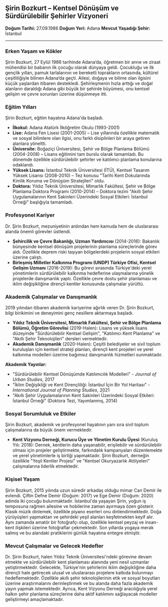 ## Şirin Bozkurt – Kentsel Dönüşüm ve Sürdürülebilir Şehirler Vizyoneri

**Doğum Tarihi:** 27.09.1986
**Doğum Yeri:** Adana
**Mevcut Yaşadığı Şehir:** İstanbul

---

### Erken Yaşam ve Kökler

Şirin Bozkurt, 27 Eylül 1986 tarihinde Adana’da, öğretmen bir anne ve ziraat mühendisi bir babanın ilk çocuğu olarak dünyaya geldi. Çocukluğu ve ilk gençlik yılları, pamuk tarlalarının ve bereketli toprakların ortasında, kültürel çeşitliliğiyle bilinen Adana’da geçti. Ailesi, doğaya ve bilime olan ilgisini küçük yaşlardan itibaren destekledi. Şehirleşmenin hızla arttığı ve doğal alanların daraldığı Adana gibi büyük bir şehirde büyümesi, onu kentsel gelişim ve çevre sorunları üzerine düşünmeye itti.

### Eğitim Yılları

Şirin Bozkurt, eğitim hayatına Adana'da başladı.

*   **İlkokul:** Adana Atatürk İlköğretim Okulu (1993-2001)
*   **Lise:** Adana Fen Lisesi (2001-2005) – Lise yıllarında özellikle matematik ve sosyal bilimlere olan ilgisi, onu farklı disiplinleri bir araya getiren alanlara yöneltti.
*   **Üniversite:** Boğaziçi Üniversitesi, Şehir ve Bölge Planlama Bölümü (2004-2008) – Lisans eğitimini tam burslu olarak tamamladı. Bu dönemde özellikle sürdürülebilir şehirler ve katılımcı planlama konularına odaklandı.
*   **Yüksek Lisans:** İstanbul Teknik Üniversitesi (İTÜ), Kentsel Tasarım Yüksek Lisansı (2008-2010) – Tez konusu "Tarihi Kent Dokularında Kimlik Koruma ve Dönüşüm Stratejileri" oldu.
*   **Doktora:** Yıldız Teknik Üniversitesi, Mimarlık Fakültesi, Şehir ve Bölge Planlama Doktora Programı (2010-2014) – Doktora tezini "Akıllı Şehir Uygulamalarının Kent Sakinleri Üzerindeki Sosyal Etkileri: İstanbul Örneği" başlığıyla tamamladı.

### Profesyonel Kariyer

Dr. Şirin Bozkurt, mezuniyetinin ardından hem kamuda hem de uluslararası alanda önemli görevler üstlendi.

*   **Şehircilik ve Çevre Bakanlığı, Uzman Yardımcısı** (2014-2016): Bakanlık bünyesinde kentsel dönüşüm projelerinin planlama süreçlerinde görev aldı. Özellikle deprem riski taşıyan bölgelerdeki projelerin sosyal etkileri üzerine çalıştı.
*   **Birleşmiş Milletler Kalkınma Programı (UNDP) Türkiye Ofisi, Kentsel Gelişim Uzmanı** (2016-2019): Bu görevi sırasında Türkiye'deki yerel yönetimlerin sürdürülebilir kalkınma hedeflerine ulaşmalarına yönelik projelerde danışmanlık yaptı. Özellikle çevre dostu şehir planlaması ve iklim değişikliğine dirençli kentler konusunda çalışmalar yürüttü.

### Akademik Çalışmalar ve Danışmanlık

2019 yılından itibaren akademik kariyerine ağırlık veren Dr. Şirin Bozkurt, bilgi birikimini ve deneyimini genç nesillere aktarmaya başladı.

*   **Yıldız Teknik Üniversitesi, Mimarlık Fakültesi, Şehir ve Bölge Planlama Bölümü, Öğretim Görevlisi** (2019-Halen): Lisans ve yüksek lisans düzeyinde "Sürdürülebilir Kentsel Gelişim", "Katılımcı Kent Planlama" ve "Akıllı Şehir Teknolojileri" dersleri vermektedir.
*   **Akademik Danışmanlık** (2020-Halen): Çeşitli belediyeler ve sivil toplum kuruluşları için kentsel strateji planları, dirençli kent projeleri ve yerel kalkınma modelleri üzerine bağımsız danışmanlık hizmetleri sunmaktadır.

**Akademik Yayınlar:**

*   "Sürdürülebilir Kentsel Dönüşümde Katılımcılık Modelleri" - *Journal of Urban Studies*, 2017
*   "İklim Değişikliği ve Kent Dirençliliği: İstanbul İçin Bir Yol Haritası" - *International Journal of Planning Studies*, 2021
*   "Akıllı Şehir Uygulamalarının Kent Sakinleri Üzerindeki Sosyal Etkileri: İstanbul Örneği" (Doktora Tezi, Yayımlanmış, 2014)

### Sosyal Sorumluluk ve Etkiler

Şirin Bozkurt, akademik ve profesyonel hayatının yanı sıra sivil toplum çalışmalarına da büyük önem vermektedir.

*   **Kent Vizyonu Derneği, Kurucu Üye ve Yönetim Kurulu Üyesi** (Kuruluş Yılı: 2018): Dernek, kentlerin daha yaşanabilir, erişilebilir ve sürdürülebilir olması için projeler geliştirmekte, farkındalık kampanyaları düzenlemekte ve yerel yönetimlerle iş birliği yapmaktadır. Şirin Bozkurt, derneğin özellikle "Yeşil Kentler Projesi" ve "Kentsel Okuryazarlık Atölyeleri" çalışmalarına liderlik etmektedir.

### Kişisel Yaşam

Şirin Bozkurt, 2015 yılında uzun süredir arkadaş olduğu mimar Can Demir ile evlendi. Çiftin Defne Demir (Doğum: 2017) ve Ege Demir (Doğum: 2020) adında iki çocuğu bulunmaktadır. İstanbul'da yaşayan Şirin, yoğun iş temposuna rağmen ailesine ve hobilerine zaman ayırmaya özen gösterir. Klasik müzik dinlemek, özellikle piyano eserleri onu dinlendirmektedir. Doğa yürüyüşleri yapmaktan ve şehirdeki yeşil alanları keşfetmekten keyif alır. Aynı zamanda amatör bir fotoğrafçı olup, özellikle kentsel peyzaj ve insan-kent ilişkileri üzerine fotoğraflar çekmektedir. Son yıllarda yogaya merak salmış ve bu alandaki pratiklerini günlük hayatına entegre etmiştir.

### Mevcut Çalışmalar ve Gelecek Hedefler

Dr. Şirin Bozkurt, halen Yıldız Teknik Üniversitesi'ndeki görevine devam etmekte ve sürdürülebilir kent planlaması alanında yeni nesil uzmanlar yetiştirmektedir. Gelecekte, Türkiye'nin şehirlerini iklim değişikliğine daha dirençli hale getirecek ulusal ve uluslararası projelere katkıda bulunmayı hedeflemektedir. Özellikle akıllı şehir teknolojilerinin etik ve sosyal boyutları üzerine araştırmalarını derinleştirmek ve bu alanda daha fazla akademik yayın yapmak istemektedir. Ayrıca, Kent Vizyonu Derneği aracılığıyla yerel halkın şehir planlama süreçlerine daha aktif katılımını sağlayacak modeller geliştirmeyi amaçlamaktadır.
